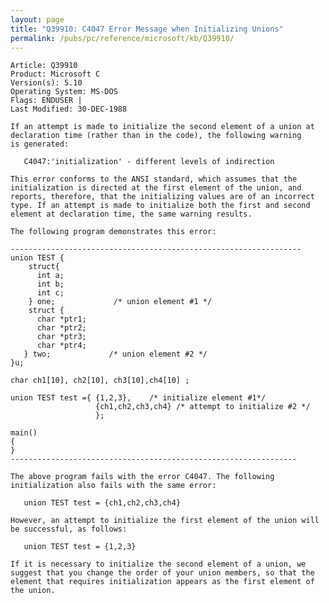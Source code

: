 ```yaml
---
layout: page
title: "Q39910: C4047 Error Message when Initializing Unions"
permalink: /pubs/pc/reference/microsoft/kb/Q39910/
---
```


	Article: Q39910
	Product: Microsoft C
	Version(s): 5.10
	Operating System: MS-DOS
	Flags: ENDUSER |
	Last Modified: 30-DEC-1988
	
	If an attempt is made to initialize the second element of a union at
	declaration time (rather than in the code), the following warning
	is generated:
	
	   C4047:'initialization' - different levels of indirection
	
	This error conforms to the ANSI standard, which assumes that the
	initialization is directed at the first element of the union, and
	reports, therefore, that the initializing values are of an incorrect
	type. If an attempt is made to initialize both the first and second
	element at declaration time, the same warning results.
	
	The following program demonstrates this error:
	
	-----------------------------------------------------------------
	union TEST {
	    struct{
	      int a;
	      int b;
	      int c;
	    } one;             /* union element #1 */
	    struct {
	      char *ptr1;
	      char *ptr2;
	      char *ptr3;
	      char *ptr4;
	   } two;             /* union element #2 */
	}u;
	
	char ch1[10], ch2[10], ch3[10],ch4[10] ;
	
	union TEST test ={ {1,2,3},    /* initialize element #1*/
	                   {ch1,ch2,ch3,ch4} /* attempt to initialize #2 */
	                   };
	
	main()
	{
	}
	----------------------------------------------------------------
	
	The above program fails with the error C4047. The following
	initialization also fails with the same error:
	
	   union TEST test = {ch1,ch2,ch3,ch4}
	
	However, an attempt to initialize the first element of the union will
	be successful, as follows:
	
	   union TEST test = {1,2,3}
	
	If it is necessary to initialize the second element of a union, we
	suggest that you change the order of your union members, so that the
	element that requires initialization appears as the first element of
	the union.
